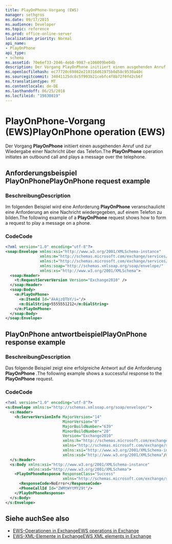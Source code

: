 ```yaml
---
title: PlayOnPhone-Vorgang (EWS)
manager: sethgros
ms.date: 09/17/2015
ms.audience: Developer
ms.topic: reference
ms.prod: office-online-server
localization_priority: Normal
api_name:
- PlayOnPhone
api_type:
- schema
ms.assetid: 70e6ef33-2046-4eb8-9987-e106009be04b
description: Der Vorgang PlayOnPhone initiiert einen ausgehenden Anruf und zur Wiedergabe einer Nachricht über das Telefon.
ms.openlocfilehash: ec77720c69862e210316d61975b0d58c9530a40c
ms.sourcegitcommit: 34041125dc8c5f993b21cebfc4f8b72f0fd2cb6f
ms.translationtype: MT
ms.contentlocale: de-DE
ms.lasthandoff: 06/25/2018
ms.locfileid: "19830819"
---
```

# <a name="playonphone-operation-ews"></a><span data-ttu-id="7b6ed-103">PlayOnPhone-Vorgang (EWS)</span><span class="sxs-lookup"><span data-stu-id="7b6ed-103">PlayOnPhone operation (EWS)</span></span>

<span data-ttu-id="7b6ed-104">Der Vorgang **PlayOnPhone** initiiert einen ausgehenden Anruf und zur Wiedergabe einer Nachricht über das Telefon.</span><span class="sxs-lookup"><span data-stu-id="7b6ed-104">The **PlayOnPhone** operation initiates an outbound call and plays a message over the telephone.</span></span> 
  
## <a name="playonphone-request-example"></a><span data-ttu-id="7b6ed-105">Anforderungsbeispiel PlayOnPhone</span><span class="sxs-lookup"><span data-stu-id="7b6ed-105">PlayOnPhone request example</span></span>

### <a name="description"></a><span data-ttu-id="7b6ed-106">Beschreibung</span><span class="sxs-lookup"><span data-stu-id="7b6ed-106">Description</span></span>

<span data-ttu-id="7b6ed-107">Im folgenden Beispiel wird eine Anforderung **PlayOnPhone** veranschaulicht eine Anforderung an eine Nachricht wiedergegeben, auf einem Telefon zu bilden.</span><span class="sxs-lookup"><span data-stu-id="7b6ed-107">The following example of a **PlayOnPhone** request shows how to form a request to play a message on a phone.</span></span> 
  
### <a name="code"></a><span data-ttu-id="7b6ed-108">Code</span><span class="sxs-lookup"><span data-stu-id="7b6ed-108">Code</span></span>

```XML
<?xml version="1.0" encoding="utf-8"?>
<soap:Envelope xmlns:xsi="http://www.w3.org/2001/XMLSchema-instance"
               xmlns:m="http://schemas.microsoft.com/exchange/services/2006/messages"
               xmlns:t="http://schemas.microsoft.com/exchange/services/2006/types"
               xmlns:soap="http://schemas.xmlsoap.org/soap/envelope/"
               xmlns:xs="http://www.w3.org/2001/XMLSchema">
  <soap:Header>
    <t:RequestServerVersion Version="Exchange2010" />
  </soap:Header>
  <soap:Body>
    <m:PlayOnPhone>
      <m:ItemId Id="AkAjzQTbY/i="/>
      <m:DialString>5555551212</m:DialString>
    </m:PlayOnPhone>
  </soap:Body>
</soap:Envelope>
```

## <a name="playonphone-response-example"></a><span data-ttu-id="7b6ed-109">PlayOnPhone antwortbeispiel</span><span class="sxs-lookup"><span data-stu-id="7b6ed-109">PlayOnPhone response example</span></span>

### <a name="description"></a><span data-ttu-id="7b6ed-110">Beschreibung</span><span class="sxs-lookup"><span data-stu-id="7b6ed-110">Description</span></span>

<span data-ttu-id="7b6ed-111">Das folgende Beispiel zeigt eine erfolgreiche Antwort auf die Anforderung **PlayOnPhone** .</span><span class="sxs-lookup"><span data-stu-id="7b6ed-111">The following example shows a successful response to the **PlayOnPhone** request.</span></span> 
  
### <a name="code"></a><span data-ttu-id="7b6ed-112">Code</span><span class="sxs-lookup"><span data-stu-id="7b6ed-112">Code</span></span>

```XML
<?xml version="1.0" encoding="utf-8"?>
<s:Envelope xmlns:s="http://schemas.xmlsoap.org/soap/envelope/">
  <s:Header>
    <h:ServerVersionInfo MajorVersion="14" 
                         MinorVersion="0" 
                         MajorBuildNumber="639" 
                         MinorBuildNumber="20" 
                         Version="Exchange2010" 
                         xmlns:h="http://schemas.microsoft.com/exchange/services/2006/types" 
                         xmlns="http://schemas.microsoft.com/exchange/services/2006/types" 
                         xmlns:xsi="http://www.w3.org/2001/XMLSchema-instance" 
                         xmlns:xsd="http://www.w3.org/2001/XMLSchema"/>
  </s:Header>
  <s:Body xmlns:xsi="http://www.w3.org/2001/XMLSchema-instance" 
          xmlns:xsd="http://www.w3.org/2001/XMLSchema">
    <PlayOnPhoneResponse ResponseClass="Success" 
                         xmlns="http://schemas.microsoft.com/exchange/services/2006/messages">
      <ResponseCode>NoError</ResponseCode>
      <PhoneCallId Id="ZWMtWYtMY29t"/>
    </PlayOnPhoneResponse>
  </s:Body>
</s:Envelope>
```

## <a name="see-also"></a><span data-ttu-id="7b6ed-113">Siehe auch</span><span class="sxs-lookup"><span data-stu-id="7b6ed-113">See also</span></span>

- [<span data-ttu-id="7b6ed-114">EWS-Operationen in Exchange</span><span class="sxs-lookup"><span data-stu-id="7b6ed-114">EWS operations in Exchange</span></span>](ews-operations-in-exchange.md)
- [<span data-ttu-id="7b6ed-115">EWS-XML-Elemente in Exchange</span><span class="sxs-lookup"><span data-stu-id="7b6ed-115">EWS XML elements in Exchange</span></span>](ews-xml-elements-in-exchange.md)

